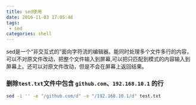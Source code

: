 ```yaml
---
title: sed使用
date: 2016-11-03 17:05:48
tags: 
 - sed
categories: shell
---
```

sed是一个“非交互式的”面向字符流的编辑器。能同时处理多个文件多行的内容，可以不对原文件改动，把整个文件输入到屏幕,可以把只匹配到模式的内容输入到屏幕上。还可以对原文件改动，但是不会在屏幕上返回结果。


### 删除`test.txt`文件中包含 `github.com`、`192.168.10.1` 的行
```bash
sed -i '' -e "/github.com/d" -e "/192.168.10.1/d" test.txt
```


